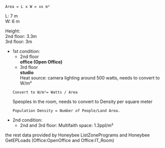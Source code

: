 
```
Area = L x W = xx m²
```

L: 7 m  
W: 6 m

Height:  
2nd floor: 3.3m  
3rd floor: 3m

* 1st condition:  
  - 2nd floor  
  **office (Open Office)**
  - 3rd floor   
  **studio**  
  Heat source: camera lighting around 500 watts, needs to convert to W/m²
  ```
  Convert to W/m²= Watts / Area
  ```  
  5peoples in the room, needs to convert to Density per square meter   
  ```
  Population Density = Number of People/Land Area.
  ```
* 2nd condition:  
  - 2nd and 3rd floor: Multifaith space: 1.3ppl/m²
  
the rest data provided by Honeybee ListZonePrograms and Honeybee GetEPLoads (Office:OpenOffice and Office:IT_Room)
